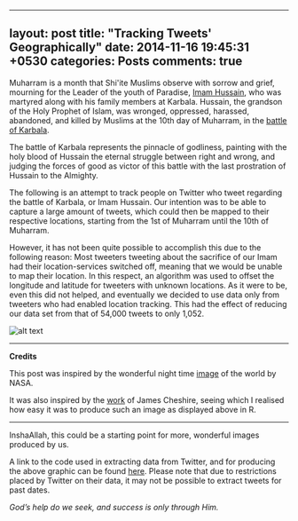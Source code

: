


---
layout: post
title:  "Tracking Tweets' Geographically"
date:   2014-11-16 19:45:31 +0530
categories: Posts
comments: true
---
Muharram is a month that Shi'ite Muslims observe with sorrow and grief, mourning for the Leader of the youth of Paradise, [Imam Hussain](https://en.wikipedia.org/wiki/Husayn_ibn_Ali), who was martyred along with his family members at Karbala. Hussain, the grandson of the Holy Prophet of Islam, was wronged, oppressed, harassed, abandoned, and killed by Muslims at the 10th day of Muharram, in the [battle of Karbala](https://en.wikipedia.org/wiki/Battle_of_Karbala).  

The battle of Karbala represents the pinnacle of godliness, painting with the holy blood of Hussain the eternal struggle between right and wrong, and judging the forces of good as victor of this battle with the last prostration of Hussain to the Almighty.


The following is an attempt to track people on Twitter who tweet regarding the battle of Karbala, or Imam Hussain. Our intention was to be able to capture a large amount of tweets, which could then be mapped to their respective locations, starting from the 1st of Muharram until the 10th of Muharram.


However, it has not been quite possible to accomplish this due to the following reason: Most tweeters tweeting about the sacrifice of our Imam had their location-services switched off, meaning that we would be unable to map their location. In this respect, an algorithm was used to offset the longitude and latitude for tweeters with unknown locations. As it were to be, even this did not helped, and eventually we decided to use data only from tweeters who had enabled location tracking. This had the effect of reducing our data set from that of 54,000 tweets to only 1,052.


![alt text][tweetMap]

[tweetMap]: https://desertscrolls.files.wordpress.com/2014/11/twmh.png "Mapping Tweets Pertaining to Muharram/Ashoura"


***

**Credits**

This post was inspired by the wonderful night time [image](http://apod.nasa.gov/apod/image/0011/earthlights2_dmsp_big.jpg) of the world by NASA.

It was also inspired by the [work](http://spatial.ly/2012/06/mapping-worlds-biggest-airlines/) of James Cheshire, seeing which I realised how easy it was to produce such an image as displayed above in R.

***

InshaAllah, this could be a starting point for more, wonderful images produced by us.

A link to the code used in extracting data from Twitter, and for producing the above graphic can be found [here](https://github.com/aliarsalankazmi/tweeters-Muharram-Ashura). Please note that due to restrictions placed by Twitter on their data, it may not be possible to extract tweets for past dates.



*God’s help do we seek, and success is only through Him.*

